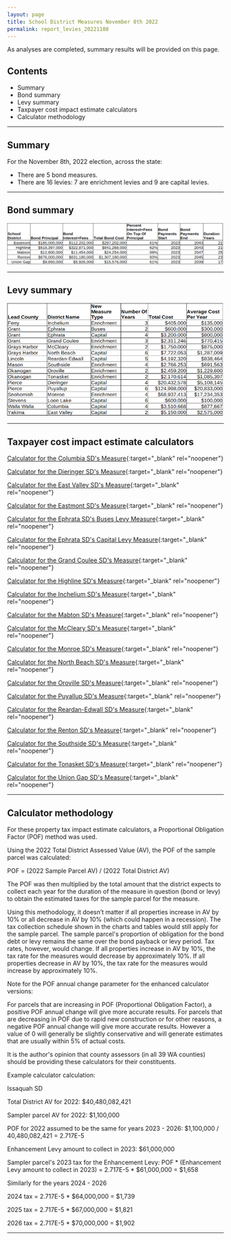 ```yaml
---
layout: page
title: School District Measures November 8th 2022
permalink: report_levies_20221108
---
```


As analyses are completed, summary results will be provided on this page.

## Contents
- Summary
- Bond summary
- Levy summary
- Taxpayer cost impact estimate calculators
- Calculator methodology

___

## Summary
For the November 8th, 2022 election, across the state:
- There are 5 bond measures.
- There are 16 levies: 7 are enrichment levies and 9 are capital levies.

___

## Bond summary

![Bond summary table](pagesManual/LeviesReport/20221108/BondSummaryTable.png "Bond summary table")

___

## Levy summary

![Levy summary table](pagesManual/LeviesReport/20221108/LevySummaryTable.png "Levy summary table")

___

## Taxpayer cost impact estimate calculators

[Calculator for the Columbia SD's Measure](calculator_columbia_20221108_enhanced){:target="_blank" rel="noopener"}

[Calculator for the Dieringer SD's Measure](calculator_dieringer_20221108_enhanced){:target="_blank" rel="noopener"}

[Calculator for the East Valley SD's Measure](calculator_east_valley_20221108_enhanced){:target="_blank" rel="noopener"}

[Calculator for the Eastmont SD's Measure](calculator_eastmont_20221108_enhanced){:target="_blank" rel="noopener"}

[Calculator for the Ephrata SD's Buses Levy Measure](calculator_ephrata_buses_20221108_enhanced){:target="_blank" rel="noopener"}

[Calculator for the Ephrata SD's Capital Levy Measure](calculator_ephrata_capital_20221108_enhanced){:target="_blank" rel="noopener"}

[Calculator for the Grand Coulee SD's Measure](calculator_grand_coulee_20221108_enhanced){:target="_blank" rel="noopener"}

[Calculator for the Highline SD's Measure](calculator_highline_20221108_enhanced){:target="_blank" rel="noopener"}

[Calculator for the Inchelium SD's Measure](calculator_inchelium_20221108_enhanced){:target="_blank" rel="noopener"}

[Calculator for the Mabton SD's Measure](calculator_mabton_20221108_enhanced){:target="_blank" rel="noopener"}

[Calculator for the McCleary SD's Measure](calculator_mccleary_20221108_enhanced){:target="_blank" rel="noopener"}

[Calculator for the Monroe SD's Measure](calculator_monroe_20221108_enhanced){:target="_blank" rel="noopener"}

[Calculator for the North Beach SD's Measure](calculator_north_beach_capital_20221108_enhanced){:target="_blank" rel="noopener"}

[Calculator for the Oroville SD's Measure](calculator_oroville_20221108_enhanced){:target="_blank" rel="noopener"}

[Calculator for the Puyallup SD's Measure](calculator_puyallup_capital_20221108_enhanced){:target="_blank" rel="noopener"}

[Calculator for the Reardan-Edwall SD's Measure](calculator_reardan_edwall_capital_20221108_enhanced){:target="_blank" rel="noopener"}

[Calculator for the Renton SD's Measure](calculator_renton_20221108_enhanced){:target="_blank" rel="noopener"}

[Calculator for the Southside SD's Measure](calculator_southside_20221108_enhanced){:target="_blank" rel="noopener"}

[Calculator for the Tonasket SD's Measure](calculator_tonasket_20221108_enhanced){:target="_blank" rel="noopener"}

[Calculator for the Union Gap SD's Measure](calculator_union_gap_20221108_enhanced){:target="_blank" rel="noopener"}

___

## Calculator methodology

For these property tax impact estimate calculators, a Proportional Obligation Factor (POF) method was used.

Using the 2022 Total District Assessed Value (AV), the POF of the sample parcel was calculated:

POF = (2022 Sample Parcel AV) / (2022 Total District AV)

The POF was then multiplied by the total amount that the district expects to collect each year for the duration of the measure in question (bond or levy) 
to obtain the estimated taxes for the sample parcel for the measure.

Using this methodology, it doesn’t matter if all properties increase in AV by 10% or all decrease in AV by 10% (which could happen in a recession). 
The tax collection schedule shown in the charts and tables would still apply for the sample parcel. The sample parcel's proportion of obligation for the bond debt 
or levy remains the same over the bond payback or levy period. Tax rates, however, would change. If all properties increase in AV by 10%, the tax rate for the measures would 
decrease by approximately 10%. If all properties decrease in AV by 10%, the tax rate for the measures would increase by approximately 10%.

Note for the POF annual change parameter for the enhanced calculator versions:

For parcels that are increasing in POF (Proportional Obligation Factor), a positive POF annual change will give more accurate results. 
For parcels that are decreasing in POF due to rapid new construction or for other reasons, a negative POF annual change will give more accurate results. 
However a value of 0 will generally be slightly conservative and will generate estimates that are usually within 5% of actual costs. 

It is the author's opinion that county assessors (in all 39 WA counties) should be providing these calculators for their constituents. 

Example calculator calculation:

Issaquah SD

Total District AV for 2022: $40,480,082,421

Sampler parcel AV for 2022: $1,100,000

POF for 2022 assumed to be the same for years 2023 - 2026: $1,100,000 / 40,480,082,421 = 2.717E-5

Enhancement Levy amount to collect in 2023: $61,000,000

Sampler parcel's 2023 tax for the Enhancement Levy: POF * (Enhancement Levy amount to collect in 2023) = 2.717E-5 * $61,000,000 = $1,658

Similarly for the years 2024 - 2026

2024 tax = 2.717E-5 * $64,000,000 = $1,739

2025 tax = 2.717E-5 * $67,000,000 = $1,821

2026 tax = 2.717E-5 * $70,000,000 = $1,902


___

